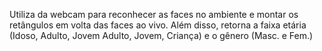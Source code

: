 Utiliza da webcam para reconhecer as faces no ambiente e montar os retângulos em volta das faces ao vivo. Além disso, retorna a faixa etária (Idoso, Adulto, Jovem Adulto, Jovem, Criança) e o gênero (Masc. e Fem.)

